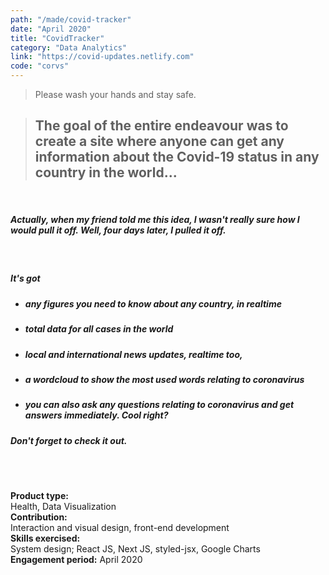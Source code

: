 ```yaml
---
path: "/made/covid-tracker"
date: "April 2020"
title: "CovidTracker"
category: "Data Analytics"
link: "https://covid-updates.netlify.com"
code: "corvs"
---
```


> Please wash your hands and stay safe.

> ## The goal of the entire endeavour was to create a site where anyone can get any information about the Covid-19 status in any country in the world...

 <br/>

##### Actually, when my friend told me this idea, I wasn't really sure how I would pull it off. Well, four days later, I pulled it off.

<br/>

##### It's got

- ##### any figures you need to know about any country, in realtime

- ##### total data for all cases in the world

- ##### local and international news updates, realtime too,

- ##### a wordcloud to show the most used words relating to coronavirus

- ##### you can also ask any questions relating to coronavirus and get answers immediately. Cool right?

##### Don't forget to check it out.

<br/>
<br/>

**Product type:**  
Health, Data Visualization  
**Contribution:**  
Interaction and visual design, front-end development  
**Skills exercised:**  
System design; React JS, Next JS, styled-jsx, Google Charts\
**Engagement period:**
April 2020
